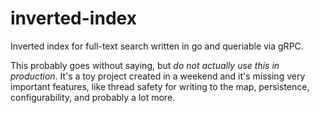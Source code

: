 # inverted-index
Inverted index for full-text search written in go and queriable via gRPC. 

This probably goes without saying, but _do not actually use this in production_.
It's a toy project created in a weekend and it's missing very important 
features, like thread safety for writing to the map, persistence, configurability, 
and probably a lot more. 
